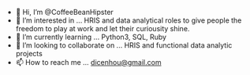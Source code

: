 - 👋 Hi, I’m @CoffeeBeanHipster
- 👀 I’m interested in ... HRIS and data analytical roles to give people the freedom to play at work and let their curiousity shine.
- 🌱 I’m currently learning ... Python3, SQL, Ruby
- 💞️ I’m looking to collaborate on ... HRIS and functional data analytic projects
- 📫 How to reach me ...
dicenhou@gmail.com
<!---
CoffeeBeanHipster/CoffeeBeanHipster is a ✨ special ✨ repository because its `README.md` (this file) appears on your GitHub profile.
You can click the Preview link to take a look at your changes.
--->
